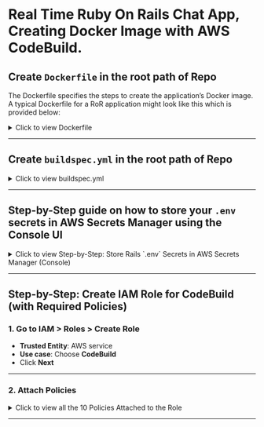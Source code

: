 # Real Time Ruby On Rails Chat App, Creating Docker Image with AWS CodeBuild.
## Create `Dockerfile` in the root path of Repo
The Dockerfile specifies the steps to create the application’s Docker image. A typical Dockerfile for a RoR application might look like this which is provided below:

<details>
  <summary>Click to view Dockerfile</summary>

```dockerfile
# Dockerfile

FROM ruby:3.2.2
## This pulls the official Ruby 3.2.2 image from Docker Hub (Docker Hub),
## which includes Ruby and a Debian-based Linux environment.
## This is the foundation for the container, ensuring compatibility with the RoR applica                                                                                                tion.

# Set working directory
WORKDIR /app

## Sets the working directory inside the container to /app,
## where all subsequent commands will execute.
## This is where the application code will reside,
## following best practices for organization.

# Install packages
RUN apt-get update -qq && apt-get install -y build-essential libpq-dev nodejs curl redis

## Updates the package list quietly (-qq) and installs essential packages:
### build-essential: Provides compilers and libraries (e.g., gcc, make) needed for building software.
### libpq-dev: Development files for PostgreSQL, required for the pg gem used in Rails for database connectivity.
### nodejs: JavaScript runtime, necessary for asset compilation (e.g., Webpacker or Sprockets).
### curl: A tool for transferring data, used here for installing additional tools like Yarn.
## redis: Installs the Redis server, likely used for caching or real-time features like ActionCable.
## This step ensures the container has all system-level dependencies for the RoR app.

# Install Yarn
RUN curl -sS https://dl.yarnpkg.com/debian/pubkey.gpg | apt-key add - \
  && echo "deb https://dl.yarnpkg.com/debian/ stable main" | tee /etc/apt/sources.list.d/yarn.list \
  && apt-get update && apt-get install -y yarn

## Installs Yarn, a package manager for JavaScript, which is often used in Rails for managing frontend dependencies:
### First, adds the Yarn GPG key for secure package verification.
### Adds the Yarn repository to the sources list.
### Updates the package list and installs Yarn.
## This is crucial for applications using JavaScript frameworks or asset pipelines.

# Install bundler
RUN gem install bundler

## Installs Bundler, the Ruby dependency manager,
## which reads the Gemfile to install gems.
## This ensures the RoR application has all required Ruby libraries.

# Copy Gemfiles and install dependencies
COPY Gemfile* ./
RUN bundle install

## Copies the Gemfile and Gemfile.lock to the container,
## then runs bundle install to install the gems specified.
## This step is done early to leverage Docker layer caching,
## improving build times if the Gemfile doesn't change.

# Copy rest of the application
COPY . .
## Copies the entire application code from the host to the container's /app directory.
## This includes all source files, configurations, and assets.

# Ensure tmp directories exist
RUN mkdir -p tmp/pids tmp/cache tmp/sockets log
## Creates directories for temporary files, cache, sockets, and logs.
## The -p flag ensures parent directories are created if they don't exist,
## preventing errors. These directories are standard for Rails applications,
## used by Puma and other processes.


# Precompile assets (optional for production)
RUN bundle exec rake assets:precompile

## Precompiles assets (CSS, JavaScript) for production using the rake
## assets:precompile task. This step is optional but recommended for production
## to improve performance by serving precompiled assets, reducing server load.

# Expose the app port
EXPOSE 3000

## Informs Docker that the container listens on port 3000 at runtime.
## This is the default port for Rails applications using Puma,
## making it accessible externally when mapped.

# Start the app with Puma
CMD ["bundle", "exec", "puma", "-C", "config/puma.rb"]

## Specifies the default command to run when the container starts.
## It uses Bundler to execute Puma, the web server for Rails,
## with the configuration file config/puma.rb.
## This starts the application, listening on port 3000.
```

</details>

---

## Create `buildspec.yml` in the root path of Repo

<details>
  <summary>Click to view buildspec.yml</summary>

```yml
version: 0.2

env:
  variables:
    IMAGE_NAME: "chat-app"
    IMAGE_TAG: "latest"
  secrets-manager:
    RAILS_ENV: chat-app-secrets:RAILS_ENV
    DB_USER: chat-app-secrets:DB_USER
    DB_PASSWORD: chat-app-secrets:DB_PASSWORD
    DB_HOST: chat-app-secrets:DB_HOST
    DB_PORT: chat-app-secrets:DB_PORT
    DB_NAME: chat-app-secrets:DB_NAME
    REDIS_URL: chat-app-secrets:REDIS_URL
    RAILS_MASTER_KEY: chat-app-secrets:RAILS_MASTER_KEY
    SECRET_KEY_BASE: chat-app-secrets:SECRET_KEY_BASE

phases:
  pre_build:
    commands:
      - echo Logging in to Amazon ECR...
      - aws ecr get-login-password --region $AWS_DEFAULT_REGION | docker login --username AWS --password-stdin $ECR_REPO_URI
      - echo "RAILS_ENV=$RAILS_ENV" > .env
      - echo "DB_USER=$DB_USER" >> .env
      - echo "DB_PASSWORD=$DB_PASSWORD" >> .env
      - echo "DB_HOST=$DB_HOST" >> .env
      - echo "DB_PORT=$DB_PORT" >> .env
      - echo "DB_NAME=$DB_NAME" >> .env
      - echo "REDIS_URL=$REDIS_URL" >> .env
      - echo "RAILS_MASTER_KEY=$RAILS_MASTER_KEY" >> .env
      - echo "SECRET_KEY_BASE=$SECRET_KEY_BASE" >> .env

  build:
    commands:
      - echo Building the Docker image...
      - docker build -t $IMAGE_NAME:$IMAGE_TAG .
      - docker tag $IMAGE_NAME:$IMAGE_TAG $ECR_REPO_URI:$IMAGE_TAG

  post_build:
    commands:
      - echo Pushing Docker image to ECR...
      - docker push $ECR_REPO_URI:$IMAGE_TAG
      - echo Build completed successfully.

artifacts:
  files: []
```

</details>

---

## **Step-by-Step guide** on how to store your `.env` secrets in **AWS Secrets Manager using the Console UI**

<details>
  <summary>Click to view Step-by-Step: Store Rails `.env` Secrets in AWS Secrets Manager (Console)</summary>

### 🪪 Step-by-Step: Store Rails `.env` Secrets in AWS Secrets Manager (Console)

### 🔹 **Step 1: Choose Secret Type**

1. Go to **AWS Secrets Manager > Store a new secret**
2. Under **Secret type**, select:
   - ✅ **Other type of secret**
   - (This is for API keys, app secrets, or in your case, environment variables)

---

### 🔹 **Step 2: Enter Key/Value Pairs**

Now, enter each key and its value from your `.env` file:

| Key                | Value                                                              |
|--------------------|--------------------------------------------------------------------|
| `RAILS_ENV`        | `production`                                                      |
| `DB_USER`          | `myuser`                                                          |
| `DB_PASSWORD`      | `mypassword`                                                      |
| `DB_HOST`          | `chat-app.c342ea4cs6ny.ap-south-1.rds.amazonaws.com`              |
| `DB_PORT`          | `5432`                                                            |
| `DB_NAME`          | `chat-app`                                                        |
| `REDIS_URL`        | `redis://redis:6379/0`                                            |
| `RAILS_MASTER_KEY` | `c3ca922688d4bf22ac7fe38430dd8849`                                |
| `SECRET_KEY_BASE`  | `600f21de02355f788c759ff862a2cb22ba84ccbf072487992f4...` *(etc.)* |

➡️ To do this:
- Click **+ Add row** for each new key.
- Paste in each key on the left and value on the right.

---

### 🔹 **Step 3: Encryption Key**

- Leave this as default: `aws/secretsmanager`

AWS will handle encryption with its default KMS key.

---

### 🔹 **Step 4: Click “Next”**

Once all keys are added:
- Click the **orange “Next”** button at the bottom-right.

---

### 🔹 **Step 5: Secret Name and Description**

1. Set the name to something like:
   ```
   chat-app-secrets
   ```
2. Optionally, add a helpful description, e.g.:
   ```
   Environment variables for Ruby on Rails chat app
   ```

---

### 🔹 **Step 6: Leave Rotation Off**

- Click **Next** on the rotation screen (optional).
- You don't need rotation for this kind of secret.

---

### 🔹 **Step 7: Review and Store**

1. Review your key-value pairs and secret name.
2. Click **Store**.
  
</details>

---

## Step-by-Step: Create IAM Role for CodeBuild (with Required Policies)
### 1. **Go to IAM > Roles > Create Role**
- **Trusted Entity**: AWS service
- **Use case**: Choose **CodeBuild**
- Click **Next**

---

### 2. **Attach Policies**

<details>
  <summary>Click to view all the 10 Policies Attached to the Role</summary>


- **I. `AmazonEC2ContainerRegistryPowerUser`**
  - Provides full access to Amazon EC2 Container Registry repositories, but does not allow repository deletion or policy changes.
  - AWS managed

<details>
  <summary>Click to view given Permissions through JSON Format</summary>

```json
{
    "Version": "2012-10-17",
    "Statement": [
        {
            "Effect": "Allow",
            "Action": [
                "ecr:GetAuthorizationToken",
                "ecr:BatchCheckLayerAvailability",
                "ecr:GetDownloadUrlForLayer",
                "ecr:GetRepositoryPolicy",
                "ecr:DescribeRepositories",
                "ecr:ListImages",
                "ecr:DescribeImages",
                "ecr:BatchGetImage",
                "ecr:GetLifecyclePolicy",
                "ecr:GetLifecyclePolicyPreview",
                "ecr:ListTagsForResource",
                "ecr:DescribeImageScanFindings",
                "ecr:InitiateLayerUpload",
                "ecr:UploadLayerPart",
                "ecr:CompleteLayerUpload",
                "ecr:PutImage"
            ],
            "Resource": "*"
        }
    ]
}
```
  
</details>
  
- **II. `AmazonECS_FullAccess`**
  - Provides administrative access to Amazon ECS resources and enables ECS features through access to other AWS service resources, including VPCs, Auto Scaling groups, and CloudFormation stacks.
  - AWS managed
  
<details>
  <summary>Click to view given Permissions through JSON Format</summary>

```json
{
    "Version": "2012-10-17",
    "Statement": [
        {
            "Sid": "ECSIntegrationsManagementPolicy",
            "Effect": "Allow",
            "Action": [
                "application-autoscaling:DeleteScalingPolicy",
                "application-autoscaling:DeregisterScalableTarget",
                "application-autoscaling:DescribeScalableTargets",
                "application-autoscaling:DescribeScalingActivities",
                "application-autoscaling:DescribeScalingPolicies",
                "application-autoscaling:PutScalingPolicy",
                "application-autoscaling:RegisterScalableTarget",
                "appmesh:DescribeVirtualGateway",
                "appmesh:DescribeVirtualNode",
                "appmesh:ListMeshes",
                "appmesh:ListVirtualGateways",
                "appmesh:ListVirtualNodes",
                "autoscaling:CreateAutoScalingGroup",
                "autoscaling:CreateLaunchConfiguration",
                "autoscaling:DeleteAutoScalingGroup",
                "autoscaling:DeleteLaunchConfiguration",
                "autoscaling:Describe*",
                "autoscaling:UpdateAutoScalingGroup",
                "cloudformation:CreateStack",
                "cloudformation:DeleteStack",
                "cloudformation:DescribeStack*",
                "cloudformation:UpdateStack",
                "cloudwatch:DeleteAlarms",
                "cloudwatch:DescribeAlarms",
                "cloudwatch:GetMetricStatistics",
                "cloudwatch:PutMetricAlarm",
                "codedeploy:BatchGetApplicationRevisions",
                "codedeploy:BatchGetApplications",
                "codedeploy:BatchGetDeploymentGroups",
                "codedeploy:BatchGetDeployments",
                "codedeploy:ContinueDeployment",
                "codedeploy:CreateApplication",
                "codedeploy:CreateDeployment",
                "codedeploy:CreateDeploymentGroup",
                "codedeploy:GetApplication",
                "codedeploy:GetApplicationRevision",
                "codedeploy:GetDeployment",
                "codedeploy:GetDeploymentConfig",
                "codedeploy:GetDeploymentGroup",
                "codedeploy:GetDeploymentTarget",
                "codedeploy:ListApplicationRevisions",
                "codedeploy:ListApplications",
                "codedeploy:ListDeploymentConfigs",
                "codedeploy:ListDeploymentGroups",
                "codedeploy:ListDeployments",
                "codedeploy:ListDeploymentTargets",
                "codedeploy:RegisterApplicationRevision",
                "codedeploy:StopDeployment",
                "ec2:AssociateRouteTable",
                "ec2:AttachInternetGateway",
                "ec2:AuthorizeSecurityGroupIngress",
                "ec2:CancelSpotFleetRequests",
                "ec2:CreateInternetGateway",
                "ec2:CreateLaunchTemplate",
                "ec2:CreateRoute",
                "ec2:CreateRouteTable",
                "ec2:CreateSecurityGroup",
                "ec2:CreateSubnet",
                "ec2:CreateVpc",
                "ec2:DeleteLaunchTemplate",
                "ec2:DeleteSubnet",
                "ec2:DeleteVpc",
                "ec2:Describe*",
                "ec2:DetachInternetGateway",
                "ec2:DisassociateRouteTable",
                "ec2:ModifySubnetAttribute",
                "ec2:ModifyVpcAttribute",
                "ec2:RequestSpotFleet",
                "ec2:RunInstances",
                "ecs:*",
                "elasticfilesystem:DescribeAccessPoints",
                "elasticfilesystem:DescribeFileSystems",
                "elasticloadbalancing:CreateListener",
                "elasticloadbalancing:CreateLoadBalancer",
                "elasticloadbalancing:CreateRule",
                "elasticloadbalancing:CreateTargetGroup",
                "elasticloadbalancing:DeleteListener",
                "elasticloadbalancing:DeleteLoadBalancer",
                "elasticloadbalancing:DeleteRule",
                "elasticloadbalancing:DeleteTargetGroup",
                "elasticloadbalancing:DescribeListeners",
                "elasticloadbalancing:DescribeLoadBalancers",
                "elasticloadbalancing:DescribeRules",
                "elasticloadbalancing:DescribeTargetGroups",
                "events:DeleteRule",
                "events:DescribeRule",
                "events:ListRuleNamesByTarget",
                "events:ListTargetsByRule",
                "events:PutRule",
                "events:PutTargets",
                "events:RemoveTargets",
                "fsx:DescribeFileSystems",
                "iam:ListAttachedRolePolicies",
                "iam:ListInstanceProfiles",
                "iam:ListRoles",
                "lambda:ListFunctions",
                "logs:CreateLogGroup",
                "logs:DescribeLogGroups",
                "logs:FilterLogEvents",
                "route53:CreateHostedZone",
                "route53:DeleteHostedZone",
                "route53:GetHealthCheck",
                "route53:GetHostedZone",
                "route53:ListHostedZonesByName",
                "servicediscovery:CreatePrivateDnsNamespace",
                "servicediscovery:CreateService",
                "servicediscovery:DeleteService",
                "servicediscovery:GetNamespace",
                "servicediscovery:GetOperation",
                "servicediscovery:GetService",
                "servicediscovery:ListNamespaces",
                "servicediscovery:ListServices",
                "servicediscovery:UpdateService",
                "sns:ListTopics"
            ],
            "Resource": [
                "*"
            ]
        },
        {
            "Sid": "SSMPolicy",
            "Effect": "Allow",
            "Action": [
                "ssm:GetParameter",
                "ssm:GetParameters",
                "ssm:GetParametersByPath"
            ],
            "Resource": "arn:aws:ssm:*:*:parameter/aws/service/ecs*"
        },
        {
            "Sid": "ManagedCloudformationResourcesCleanupPolicy",
            "Effect": "Allow",
            "Action": [
                "ec2:DeleteInternetGateway",
                "ec2:DeleteRoute",
                "ec2:DeleteRouteTable",
                "ec2:DeleteSecurityGroup"
            ],
            "Resource": [
                "*"
            ],
            "Condition": {
                "StringLike": {
                    "ec2:ResourceTag/aws:cloudformation:stack-name": "EC2ContainerService-*"
                }
            }
        },
        {
            "Sid": "TasksPassRolePolicy",
            "Action": "iam:PassRole",
            "Effect": "Allow",
            "Resource": [
                "*"
            ],
            "Condition": {
                "StringLike": {
                    "iam:PassedToService": "ecs-tasks.amazonaws.com"
                }
            }
        },
        {
            "Sid": "InfrastructurePassRolePolicy",
            "Action": "iam:PassRole",
            "Effect": "Allow",
            "Resource": [
                "arn:aws:iam::*:role/ecsInfrastructureRole"
            ],
            "Condition": {
                "StringEquals": {
                    "iam:PassedToService": "ecs.amazonaws.com"
                }
            }
        },
        {
            "Sid": "InstancePassRolePolicy",
            "Action": "iam:PassRole",
            "Effect": "Allow",
            "Resource": [
                "arn:aws:iam::*:role/ecsInstanceRole*"
            ],
            "Condition": {
                "StringLike": {
                    "iam:PassedToService": [
                        "ec2.amazonaws.com",
                        "ec2.amazonaws.com.cn"
                    ]
                }
            }
        },
        {
            "Sid": "AutoScalingPassRolePolicy",
            "Action": "iam:PassRole",
            "Effect": "Allow",
            "Resource": [
                "arn:aws:iam::*:role/ecsAutoscaleRole*"
            ],
            "Condition": {
                "StringLike": {
                    "iam:PassedToService": [
                        "application-autoscaling.amazonaws.com",
                        "application-autoscaling.amazonaws.com.cn"
                    ]
                }
            }
        },
        {
            "Sid": "ServiceLinkedRoleCreationPolicy",
            "Effect": "Allow",
            "Action": "iam:CreateServiceLinkedRole",
            "Resource": "*",
            "Condition": {
                "StringLike": {
                    "iam:AWSServiceName": [
                        "ecs.amazonaws.com",
                        "autoscaling.amazonaws.com",
                        "ecs.application-autoscaling.amazonaws.com",
                        "spot.amazonaws.com",
                        "spotfleet.amazonaws.com"
                    ]
                }
            }
        },
        {
            "Sid": "ELBTaggingPolicy",
            "Effect": "Allow",
            "Action": [
                "elasticloadbalancing:AddTags"
            ],
            "Resource": "*",
            "Condition": {
                "StringEquals": {
                    "elasticloadbalancing:CreateAction": [
                        "CreateTargetGroup",
                        "CreateRule",
                        "CreateListener",
                        "CreateLoadBalancer"
                    ]
                }
            }
        }
    ]
}
```

</details>

- **III. `AmazonRDSReadOnlyAccess`**
  - Provides read only access to Amazon RDS via the AWS Management Console.
  - AWS managed

<details>
  <summary>Click to view given Permissions through JSON Format</summary>

```json
{
    "Version": "2012-10-17",
    "Statement": [
        {
            "Effect": "Allow",
            "Action": [
                "rds:Describe*",
                "rds:ListTagsForResource",
                "ec2:DescribeAccountAttributes",
                "ec2:DescribeAvailabilityZones",
                "ec2:DescribeInternetGateways",
                "ec2:DescribeSecurityGroups",
                "ec2:DescribeSubnets",
                "ec2:DescribeVpcAttribute",
                "ec2:DescribeVpcs"
            ],
            "Resource": "*"
        },
        {
            "Effect": "Allow",
            "Action": [
                "cloudwatch:GetMetricStatistics",
                "cloudwatch:ListMetrics",
                "cloudwatch:GetMetricData",
                "logs:DescribeLogStreams",
                "logs:GetLogEvents",
                "devops-guru:GetResourceCollection"
            ],
            "Resource": "*"
        },
        {
            "Action": [
                "devops-guru:SearchInsights",
                "devops-guru:ListAnomaliesForInsight"
            ],
            "Effect": "Allow",
            "Resource": "*",
            "Condition": {
                "ForAllValues:StringEquals": {
                    "devops-guru:ServiceNames": [
                        "RDS"
                    ]
                },
                "Null": {
                    "devops-guru:ServiceNames": "false"
                }
            }
        }
    ]
}
```

</details>

- **IV. `AmazonVPCFullAccess`**
  - Provides full access to Amazon VPC via the AWS Management Console.
  - AWS managed

<details>
  <summary>Click to view given Permissions through JSON Format</summary>

```json
{
    "Version": "2012-10-17",
    "Statement": [
        {
            "Sid": "AmazonVPCFullAccess",
            "Effect": "Allow",
            "Action": [
                "ec2:AcceptVpcPeeringConnection",
                "ec2:AcceptVpcEndpointConnections",
                "ec2:AllocateAddress",
                "ec2:AssignIpv6Addresses",
                "ec2:AssignPrivateIpAddresses",
                "ec2:AssociateAddress",
                "ec2:AssociateDhcpOptions",
                "ec2:AssociateRouteTable",
                "ec2:AssociateSecurityGroupVpc",
                "ec2:AssociateSubnetCidrBlock",
                "ec2:AssociateVpcCidrBlock",
                "ec2:AttachClassicLinkVpc",
                "ec2:AttachInternetGateway",
                "ec2:AttachNetworkInterface",
                "ec2:AttachVpnGateway",
                "ec2:AuthorizeSecurityGroupEgress",
                "ec2:AuthorizeSecurityGroupIngress",
                "ec2:CreateCarrierGateway",
                "ec2:CreateCustomerGateway",
                "ec2:CreateDefaultSubnet",
                "ec2:CreateDefaultVpc",
                "ec2:CreateDhcpOptions",
                "ec2:CreateEgressOnlyInternetGateway",
                "ec2:CreateFlowLogs",
                "ec2:CreateInternetGateway",
                "ec2:CreateLocalGatewayRouteTableVpcAssociation",
                "ec2:CreateNatGateway",
                "ec2:CreateNetworkAcl",
                "ec2:CreateNetworkAclEntry",
                "ec2:CreateNetworkInterface",
                "ec2:CreateNetworkInterfacePermission",
                "ec2:CreateRoute",
                "ec2:CreateRouteTable",
                "ec2:CreateSecurityGroup",
                "ec2:CreateSubnet",
                "ec2:CreateTags",
                "ec2:CreateVpc",
                "ec2:CreateVpcEndpoint",
                "ec2:CreateVpcEndpointConnectionNotification",
                "ec2:CreateVpcEndpointServiceConfiguration",
                "ec2:CreateVpcPeeringConnection",
                "ec2:CreateVpnConnection",
                "ec2:CreateVpnConnectionRoute",
                "ec2:CreateVpnGateway",
                "ec2:DeleteCarrierGateway",
                "ec2:DeleteCustomerGateway",
                "ec2:DeleteDhcpOptions",
                "ec2:DeleteEgressOnlyInternetGateway",
                "ec2:DeleteFlowLogs",
                "ec2:DeleteInternetGateway",
                "ec2:DeleteLocalGatewayRouteTableVpcAssociation",
                "ec2:DeleteNatGateway",
                "ec2:DeleteNetworkAcl",
                "ec2:DeleteNetworkAclEntry",
                "ec2:DeleteNetworkInterface",
                "ec2:DeleteNetworkInterfacePermission",
                "ec2:DeleteRoute",
                "ec2:DeleteRouteTable",
                "ec2:DeleteSecurityGroup",
                "ec2:DeleteSubnet",
                "ec2:DeleteTags",
                "ec2:DeleteVpc",
                "ec2:DeleteVpcEndpoints",
                "ec2:DeleteVpcEndpointConnectionNotifications",
                "ec2:DeleteVpcEndpointServiceConfigurations",
                "ec2:DeleteVpcPeeringConnection",
                "ec2:DeleteVpnConnection",
                "ec2:DeleteVpnConnectionRoute",
                "ec2:DeleteVpnGateway",
                "ec2:DescribeAccountAttributes",
                "ec2:DescribeAddresses",
                "ec2:DescribeAvailabilityZones",
                "ec2:DescribeCarrierGateways",
                "ec2:DescribeClassicLinkInstances",
                "ec2:DescribeCustomerGateways",
                "ec2:DescribeDhcpOptions",
                "ec2:DescribeEgressOnlyInternetGateways",
                "ec2:DescribeFlowLogs",
                "ec2:DescribeInstances",
                "ec2:DescribeInternetGateways",
                "ec2:DescribeIpv6Pools",
                "ec2:DescribeLocalGatewayRouteTables",
                "ec2:DescribeLocalGatewayRouteTableVpcAssociations",
                "ec2:DescribeKeyPairs",
                "ec2:DescribeMovingAddresses",
                "ec2:DescribeNatGateways",
                "ec2:DescribeNetworkAcls",
                "ec2:DescribeNetworkInterfaceAttribute",
                "ec2:DescribeNetworkInterfacePermissions",
                "ec2:DescribeNetworkInterfaces",
                "ec2:DescribePrefixLists",
                "ec2:DescribeRouteTables",
                "ec2:DescribeSecurityGroupReferences",
                "ec2:DescribeSecurityGroupRules",
                "ec2:DescribeSecurityGroups",
                "ec2:DescribeSecurityGroupVpcAssociations",
                "ec2:DescribeStaleSecurityGroups",
                "ec2:DescribeSubnets",
                "ec2:DescribeTags",
                "ec2:DescribeVpcAttribute",
                "ec2:DescribeVpcClassicLink",
                "ec2:DescribeVpcClassicLinkDnsSupport",
                "ec2:DescribeVpcEndpointConnectionNotifications",
                "ec2:DescribeVpcEndpointConnections",
                "ec2:DescribeVpcEndpoints",
                "ec2:DescribeVpcEndpointServiceConfigurations",
                "ec2:DescribeVpcEndpointServicePermissions",
                "ec2:DescribeVpcEndpointServices",
                "ec2:DescribeVpcPeeringConnections",
                "ec2:DescribeVpcs",
                "ec2:DescribeVpnConnections",
                "ec2:DescribeVpnGateways",
                "ec2:DetachClassicLinkVpc",
                "ec2:DetachInternetGateway",
                "ec2:DetachNetworkInterface",
                "ec2:DetachVpnGateway",
                "ec2:DisableVgwRoutePropagation",
                "ec2:DisableVpcClassicLink",
                "ec2:DisableVpcClassicLinkDnsSupport",
                "ec2:DisassociateAddress",
                "ec2:DisassociateRouteTable",
                "ec2:DisassociateSecurityGroupVpc",
                "ec2:DisassociateSubnetCidrBlock",
                "ec2:DisassociateVpcCidrBlock",
                "ec2:EnableVgwRoutePropagation",
                "ec2:EnableVpcClassicLink",
                "ec2:EnableVpcClassicLinkDnsSupport",
                "ec2:GetSecurityGroupsForVpc",
                "ec2:ModifyNetworkInterfaceAttribute",
                "ec2:ModifySecurityGroupRules",
                "ec2:ModifySubnetAttribute",
                "ec2:ModifyVpcAttribute",
                "ec2:ModifyVpcEndpoint",
                "ec2:ModifyVpcEndpointConnectionNotification",
                "ec2:ModifyVpcEndpointServiceConfiguration",
                "ec2:ModifyVpcEndpointServicePermissions",
                "ec2:ModifyVpcPeeringConnectionOptions",
                "ec2:ModifyVpcTenancy",
                "ec2:MoveAddressToVpc",
                "ec2:RejectVpcEndpointConnections",
                "ec2:RejectVpcPeeringConnection",
                "ec2:ReleaseAddress",
                "ec2:ReplaceNetworkAclAssociation",
                "ec2:ReplaceNetworkAclEntry",
                "ec2:ReplaceRoute",
                "ec2:ReplaceRouteTableAssociation",
                "ec2:ResetNetworkInterfaceAttribute",
                "ec2:RestoreAddressToClassic",
                "ec2:RevokeSecurityGroupEgress",
                "ec2:RevokeSecurityGroupIngress",
                "ec2:UnassignIpv6Addresses",
                "ec2:UnassignPrivateIpAddresses",
                "ec2:UpdateSecurityGroupRuleDescriptionsEgress",
                "ec2:UpdateSecurityGroupRuleDescriptionsIngress"
            ],
            "Resource": "*"
        }
    ]
}
```

</details>

- **V. `AWSCodeBuildAdminAccess`**
  - Provides full access to AWS CodeBuild via the AWS Management Console. Also attach AmazonS3ReadOnlyAccess to provide access to download build artifacts, and attach IAMFullAccess to create and manage the service role for CodeBuild.
  - AWS managed

<details>
  <summary>Click to view given Permissions through JSON Format</summary>

```json
{
    "Version": "2012-10-17",
    "Statement": [
        {
            "Sid": "AWSServicesAccess",
            "Action": [
                "codebuild:*",
                "codecommit:GetBranch",
                "codecommit:GetCommit",
                "codecommit:GetRepository",
                "codecommit:ListBranches",
                "codecommit:ListRepositories",
                "cloudwatch:GetMetricStatistics",
                "ec2:DescribeVpcs",
                "ec2:DescribeSecurityGroups",
                "ec2:DescribeSubnets",
                "ecr:DescribeRepositories",
                "ecr:ListImages",
                "elasticfilesystem:DescribeFileSystems",
                "events:DeleteRule",
                "events:DescribeRule",
                "events:DisableRule",
                "events:EnableRule",
                "events:ListTargetsByRule",
                "events:ListRuleNamesByTarget",
                "events:PutRule",
                "events:PutTargets",
                "events:RemoveTargets",
                "logs:GetLogEvents",
                "s3:GetBucketLocation",
                "s3:ListAllMyBuckets"
            ],
            "Effect": "Allow",
            "Resource": "*"
        },
        {
            "Sid": "CWLDeleteLogGroupAccess",
            "Action": [
                "logs:DeleteLogGroup"
            ],
            "Effect": "Allow",
            "Resource": "arn:aws:logs:*:*:log-group:/aws/codebuild/*:log-stream:*"
        },
        {
            "Sid": "SSMParameterWriteAccess",
            "Effect": "Allow",
            "Action": [
                "ssm:PutParameter"
            ],
            "Resource": "arn:aws:ssm:*:*:parameter/CodeBuild/*"
        },
        {
            "Sid": "SSMStartSessionAccess",
            "Effect": "Allow",
            "Action": [
                "ssm:StartSession"
            ],
            "Resource": "arn:aws:ecs:*:*:task/*/*"
        },
        {
            "Sid": "CodeStarConnectionsReadWriteAccess",
            "Effect": "Allow",
            "Action": [
                "codestar-connections:CreateConnection",
                "codestar-connections:DeleteConnection",
                "codestar-connections:UpdateConnectionInstallation",
                "codestar-connections:TagResource",
                "codestar-connections:UntagResource",
                "codestar-connections:ListConnections",
                "codestar-connections:ListInstallationTargets",
                "codestar-connections:ListTagsForResource",
                "codestar-connections:GetConnection",
                "codestar-connections:GetIndividualAccessToken",
                "codestar-connections:GetInstallationUrl",
                "codestar-connections:PassConnection",
                "codestar-connections:StartOAuthHandshake",
                "codestar-connections:UseConnection"
            ],
            "Resource": [
                "arn:aws:codestar-connections:*:*:connection/*",
                "arn:aws:codeconnections:*:*:connection/*"
            ]
        },
        {
            "Sid": "CodeStarNotificationsReadWriteAccess",
            "Effect": "Allow",
            "Action": [
                "codestar-notifications:CreateNotificationRule",
                "codestar-notifications:DescribeNotificationRule",
                "codestar-notifications:UpdateNotificationRule",
                "codestar-notifications:DeleteNotificationRule",
                "codestar-notifications:Subscribe",
                "codestar-notifications:Unsubscribe"
            ],
            "Resource": "*",
            "Condition": {
                "ArnLike": {
                    "codestar-notifications:NotificationsForResource": "arn:aws:codebuild:*:*:project/*"
                }
            }
        },
        {
            "Sid": "CodeStarNotificationsListAccess",
            "Effect": "Allow",
            "Action": [
                "codestar-notifications:ListNotificationRules",
                "codestar-notifications:ListEventTypes",
                "codestar-notifications:ListTargets",
                "codestar-notifications:ListTagsforResource"
            ],
            "Resource": "*"
        },
        {
            "Sid": "CodeStarNotificationsSNSTopicCreateAccess",
            "Effect": "Allow",
            "Action": [
                "sns:CreateTopic",
                "sns:SetTopicAttributes"
            ],
            "Resource": "arn:aws:sns:*:*:codestar-notifications*"
        },
        {
            "Sid": "SNSTopicListAccess",
            "Effect": "Allow",
            "Action": [
                "sns:ListTopics",
                "sns:GetTopicAttributes"
            ],
            "Resource": "*"
        },
        {
            "Sid": "CodeStarNotificationsChatbotAccess",
            "Effect": "Allow",
            "Action": [
                "chatbot:DescribeSlackChannelConfigurations",
                "chatbot:ListMicrosoftTeamsChannelConfigurations"
            ],
            "Resource": "*"
        }
    ]
}
```

</details>

- **VI. `CloudWatchLogsFullAccess`**
  - Provides full access to AWS CodeBuild via the AWS Management Console. Also attach AmazonS3ReadOnlyAccess to provide access to download build artifacts, and attach IAMFullAccess to create and manage the service role for CodeBuild.
  - AWS managed

<details>
  <summary>Click to view given Permissions through JSON Format</summary>

```json
{
    "Version": "2012-10-17",
    "Statement": [
        {
            "Sid": "CloudWatchLogsFullAccess",
            "Effect": "Allow",
            "Action": [
                "logs:*",
                "cloudwatch:GenerateQuery"
            ],
            "Resource": "*"
        }
    ]
}
```

</details>

- **VII. `CodeBuildBasePolicy-codebuild-ror-app-role-ap-south-1`**
  - Customer managed
  
<details>
  <summary>Click to view given Permissions through JSON Format</summary>

```json
{
    "Version": "2012-10-17",
    "Statement": [
        {
            "Effect": "Allow",
            "Resource": [
                "arn:aws:logs:ap-south-1:339713104321:log-group:/aws/codebuild/ror-chat-app-build",
                "arn:aws:logs:ap-south-1:339713104321:log-group:/aws/codebuild/ror-chat-app-build:*"
            ],
            "Action": [
                "logs:CreateLogGroup",
                "logs:CreateLogStream",
                "logs:PutLogEvents"
            ]
        },
        {
            "Effect": "Allow",
            "Resource": [
                "arn:aws:s3:::codepipeline-ap-south-1-*"
            ],
            "Action": [
                "s3:PutObject",
                "s3:GetObject",
                "s3:GetObjectVersion",
                "s3:GetBucketAcl",
                "s3:GetBucketLocation"
            ]
        },
        {
            "Effect": "Allow",
            "Action": [
                "codebuild:CreateReportGroup",
                "codebuild:CreateReport",
                "codebuild:UpdateReport",
                "codebuild:BatchPutTestCases",
                "codebuild:BatchPutCodeCoverages"
            ],
            "Resource": [
                "arn:aws:codebuild:ap-south-1:339713104321:report-group/ror-chat-app-build-*"
            ]
        }
    ]
}
```

</details>

- **VIII. `CodeBuildCodeConnectionsSourceCredentialsPolicy-ror-chat-app-build-ap-south-1-339713104321`**
  - Policy used in trust relationship with CodeBuild
  - Customer managed

<details>
  <summary>Click to view given Permissions through JSON Format</summary>

```json
{
    "Version": "2012-10-17",
    "Statement": [
        {
            "Effect": "Allow",
            "Action": [
                "codestar-connections:GetConnectionToken",
                "codestar-connections:GetConnection",
                "codeconnections:GetConnectionToken",
                "codeconnections:GetConnection",
                "codeconnections:UseConnection"
            ],
            "Resource": [
                "arn:aws:codestar-connections:ap-south-1:339713104321:connection/e78bca79-a1be-4f00-9f47-58e0d3058c09",
                "arn:aws:codeconnections:ap-south-1:339713104321:connection/e78bca79-a1be-4f00-9f47-58e0d3058c09"
            ]
        }
    ]
}
```

</details>

- **IX. `CodeBuildSecretsManagerPolicy-chat-app-ap-south-1`**
  - Policy used in trust relationship with CodeBuild
  - Customer managed

<details>
  <summary>Click to view given Permissions through JSON Format</summary>

```json
{
    "Version": "2012-10-17",
    "Statement": [
        {
            "Effect": "Allow",
            "Action": [
                "secretsmanager:GetSecretValue"
            ],
            "Resource": [
                "arn:aws:secretsmanager:ap-south-1:339713104321:secret:/CodeBuild/*"
            ]
        }
    ]
}
```

</details>

- **X. `SecretsManagerReadWrite`**
  - Provides read/write access to AWS Secrets Manager via the AWS Management Console. Note: this exludes IAM actions, so combine with IAMFullAccess if rotation configuration is required.
  - AWS managed

<details>
  <summary>Click to view given Permissions through JSON Format</summary>

```json
{
    "Version": "2012-10-17",
    "Statement": [
        {
            "Sid": "BasePermissions",
            "Effect": "Allow",
            "Action": [
                "secretsmanager:*",
                "cloudformation:CreateChangeSet",
                "cloudformation:DescribeChangeSet",
                "cloudformation:DescribeStackResource",
                "cloudformation:DescribeStacks",
                "cloudformation:ExecuteChangeSet",
                "docdb-elastic:GetCluster",
                "docdb-elastic:ListClusters",
                "ec2:DescribeSecurityGroups",
                "ec2:DescribeSubnets",
                "ec2:DescribeVpcs",
                "kms:DescribeKey",
                "kms:ListAliases",
                "kms:ListKeys",
                "lambda:ListFunctions",
                "rds:DescribeDBClusters",
                "rds:DescribeDBInstances",
                "redshift:DescribeClusters",
                "redshift-serverless:ListWorkgroups",
                "redshift-serverless:GetNamespace",
                "tag:GetResources"
            ],
            "Resource": "*"
        },
        {
            "Sid": "LambdaPermissions",
            "Effect": "Allow",
            "Action": [
                "lambda:AddPermission",
                "lambda:CreateFunction",
                "lambda:GetFunction",
                "lambda:InvokeFunction",
                "lambda:UpdateFunctionConfiguration"
            ],
            "Resource": "arn:aws:lambda:*:*:function:SecretsManager*"
        },
        {
            "Sid": "SARPermissions",
            "Effect": "Allow",
            "Action": [
                "serverlessrepo:CreateCloudFormationChangeSet",
                "serverlessrepo:GetApplication"
            ],
            "Resource": "arn:aws:serverlessrepo:*:*:applications/SecretsManager*"
        },
        {
            "Sid": "S3Permissions",
            "Effect": "Allow",
            "Action": [
                "s3:GetObject"
            ],
            "Resource": [
                "arn:aws:s3:::awsserverlessrepo-changesets*",
                "arn:aws:s3:::secrets-manager-rotation-apps-*/*"
            ]
        }
    ]
}
```

</details>

</details>

---
